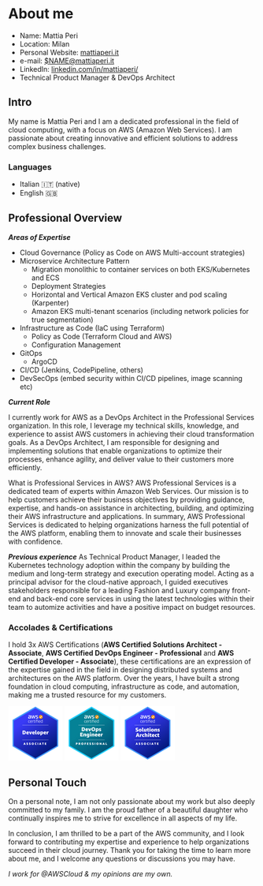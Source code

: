 # About me

- Name: Mattia Peri
- Location: Milan
- Personal Website: [mattiaperi.it](https://www.mattiaperi.it)
- e-mail: [$NAME@mattiaperi.it](#)
- LinkedIn: [linkedin.com/in/mattiaperi/](https://www.linkedin.com/in/mattiaperi/)
- Technical Product Manager & DevOps Architect

## Intro
My name is Mattia Peri and I am a dedicated professional in the field of cloud computing, with a focus on AWS (Amazon Web Services). I am passionate about creating innovative and efficient solutions to address complex business challenges.

### Languages
- Italian 🇮🇹 (native)
- English 🇬🇧

## Professional Overview
<!-- *Publications* -->
<!-- *Background* -->

*__Areas of Expertise__*
- Cloud Governance (Policy as Code on AWS Multi-account strategies)
- Microservice Architecture Pattern
  - Migration monolithic to container services on both EKS/Kubernetes and ECS
  - Deployment Strategies
  - Horizontal and Vertical Amazon EKS cluster and pod scaling (Karpenter)
  - Amazon EKS multi-tenant scenarios (including network policies for true segmentation)
- Infrastructure as Code (IaC using Terraform)
  - Policy as Code (Terraform Cloud and AWS)
  - Configuration Management
- GitOps
  - ArgoCD
- CI/CD (Jenkins, CodePipeline, others)
- DevSecOps (embed security within CI/CD pipelines, image scanning etc)


*__Current Role__*

I currently work for AWS as a DevOps Architect in the Professional Services organization. In this role, I leverage my technical skills, knowledge, and experience to assist AWS customers in achieving their cloud transformation goals. As a DevOps Architect, I am responsible for designing and implementing solutions that enable organizations to optimize their processes, enhance agility, and deliver value to their customers more efficiently.

What is Professional Services in AWS?
AWS Professional Services is a dedicated team of experts within Amazon Web Services. Our mission is to help customers achieve their business objectives by providing guidance, expertise, and hands-on assistance in architecting, building, and optimizing their AWS infrastructure and applications. In summary, AWS Professional Services is dedicated to helping organizations harness the full potential of the AWS platform, enabling them to innovate and scale their businesses with confidence.

*__Previous experience__*
As Technical Product Manager, I leaded the Kubernetes technology adoption within the company by building the medium and long-term strategy and execution operating model. Acting as a principal advisor for the cloud-native approach, I guided executives stakeholders responsible for a leading Fashion and Luxury company front-end and back-end core services in using the latest technologies within their team to automize activities and have a positive impact on budget resources. 


### Accolades & Certifications
I hold 3x AWS Certifications (**AWS Certified Solutions Architect - Associate**, **AWS Certified DevOps Engineer - Professional** and **AWS Certified Developer - Associate**), these certifications are an expression of the expertise gained in the field in designing distributed systems and architectures on the AWS platform. Over the years, I have built a strong foundation in cloud computing, infrastructure as code, and automation, making me a trusted resource for my customers.

[![AWS Certified DevOps Engineer - Professional](img/badge-aws-developer-associate.png)](https://www.credly.com/badges/2a476627-e613-4688-8bb4-9c07b9275349/public_url)
[![AWS Certified Developer - Associate](img/badge-aws-devops-pro.png)](https://www.credly.com/badges/a78d3d7a-2287-4fd3-8ee3-3ac09d5ac4c8/public_url)
[![AWS Certified Solutions Architect - Associate](img/badge-aws-sa-associate.png)](https://www.credly.com/badges/09c2b77c-1730-4a87-a06a-5889c875a9c6/public_url)


## Personal Touch
On a personal note, I am not only passionate about my work but also deeply committed to my family. I am the proud father of a beautiful daughter who continually inspires me to strive for excellence in all aspects of my life.

In conclusion, I am thrilled to be a part of the AWS community, and I look forward to contributing my expertise and experience to help organizations succeed in their cloud journey. Thank you for taking the time to learn more about me, and I welcome any questions or discussions you may have.


*I work for @AWSCloud & my opinions are my own.*